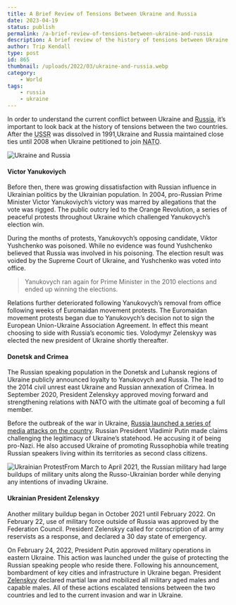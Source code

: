 ```yaml
---
title: A Brief Review of Tensions Between Ukraine and Russia
date: 2023-04-19
status: publish
permalink: /a-brief-review-of-tensions-between-ukraine-and-russia
description: A brief review of the history of tensions between Ukraine and Russia.
author: Trip Kendall
type: post
id: 865
thumbnail: /uploads/2022/03/ukraine-and-russia.webp
category:
    - World
tags:
    - russia
    - ukraine
---
```


In order to understand the current conflict between Ukraine and [Russia](https://headlin3s.com/dateline/Russia), it’s important to look back at the history of tensions between the two countries. After the <abbr title="Union of Soviet Socialist Republics">USSR</abbr> was dissolved in <time datetime="1991">1991</time>,Ukraine and Russia maintained close ties until 2008 when Ukraine petitioned to join <abbr title="North Atlantic Treaty Organization">NATO</abbr>.

![Ukraine and Russia](/uploads/2022/03/ukraine-and-russia.webp)

#### Victor Yanukoviych

Before then, there was growing dissatisfaction with Russian influence in Ukrainian politics by the Ukrainian population. In 2004, pro-Russian Prime Minister Victor Yanukoviych’s victory was marred by allegations that the vote was rigged. The public outcry led to the Orange Revolution, a series of peaceful protests throughout Ukraine which challenged Yanukovych’s election win.

During the months of protests, Yanukovych’s opposing candidate, Viktor Yushchenko was poisoned. While no evidence was found Yushchenko believed that Russia was involved in his poisoning. The election result was voided by the Supreme Court of Ukraine, and Yushchenko was voted into office.

> Yanukovych ran again for Prime Minister in the 2010 elections and ended up winning the elections.

Relations further deteriorated following Yanukovych’s removal from office following weeks of Euromaidan movement protests. The Euromaidan movement protests began due to Yanukovych’s decision not to sign the European Union-Ukraine Association Agreement. In effect this meant choosing to side with Russia’s economic ties. Volodymyr Zelenskyy was elected the new president of Ukraine shortly thereafter.

#### Donetsk and Crimea

The Russian speaking population in the Donetsk and Luhansk regions of Ukraine publicly announced loyalty to Yanukovych and Russia. The lead to the 2014 civil unrest east Ukraine and Russian annexation of Crimea. In September 2020, President Zelenskyy approved moving forward and strengthening relations with NATO with the ultimate goal of becoming a full member.

Before the outbreak of the war in Ukraine, [Russia launched a series of media attacks on the country](https://www.vice.com/en/article/88gdj3/russia-disinformation-campaign-bombing-ukraine). Russian President Vladimir Putin made claims challenging the legitimacy of Ukraine’s statehood. He accusing it of being pro-Nazi. He also accused Ukraine of promoting Russophobia while treating Russian speakers living within its territories as second class citizens.

![Ukrainian Protest](/uploads/2022/03/ukraine-russia.webp)From March to April 2021, the Russian military had large buildups of military units along the Russo-Ukrainian border while denying any intentions of invading Ukraine.

#### Ukrainian President Zelenskyy

Another military buildup began in October 2021 until February 2022. On February 22, use of military force outside of Russia was approved by the Federation Council. President Zelenskyy called for conscription of all army reservists as a response, and declared a 30 day state of emergency.

On February 24, 2022, President Putin approved military operations in eastern Ukraine. This action was launched under the guise of protecting the Russian speaking people who reside there. Following his announcement, bombardment of key cities and infrastructure in Ukraine began. President [Zelenskyy](https://en.wikipedia.org/wiki/Volodymyr_Zelenskyy) declared martial law and mobilized all military aged males and capable males. All of these actions escalated tensions between the two countries and led to the current invasion and war in Ukraine.